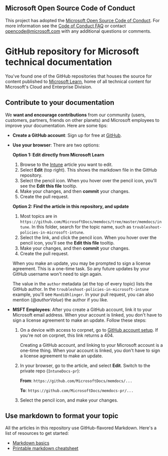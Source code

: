 ## Microsoft Open Source Code of Conduct

This project has adopted the [Microsoft Open Source Code of Conduct](https://opensource.microsoft.com/codeofconduct/).
For more information see the [Code of Conduct FAQ](https://opensource.microsoft.com/codeofconduct/faq/) or contact [opencode@microsoft.com](mailto:opencode@microsoft.com) with any additional questions or comments.

# GitHub repository for Microsoft technical documentation

You've found one of the GitHub repositories that houses the source for content published to [Microsoft Learn](https://learn.microsoft.com/), home of all technical content for Microsoft's Cloud and Enterprise Division.

## Contribute to your documentation

We **want and encourage contributions** from our community (users, customers, partners, friends on other planets) and Microsoft employees to improve your documentation. Here are some tips:

* **Create a GitHub account**: Sign up for free at [GitHub](https://www.github.com).

* **Use your browser**: There are two options:

    **Option 1: Edit directly from Microsoft Learn**

    1. Browse to the [Intune](/mem/intune) article you want to edit.
    2. Select **Edit** (top right). This shows the markdown file in the GitHub repository.
    3. Select the pencil icon. When you hover over the pencil icon, you'll see the **Edit this file** tooltip.
    4. Make your changes, and then **commit** your changes.
    5. Create the pull request.

    **Option 2: Find the article in this repository, and update**

    1. Most topics are in `https://github.com/MicrosoftDocs/memdocs/tree/master/memdocs/intune`. In this folder, search for the topic name, such as `troubleshoot-policies-in-microsoft-intune`.
    2. Select the link, and click the pencil icon. When you hover over the pencil icon, you'll see the **Edit this file** tooltip.
    3. Make your changes, and then **commit** your changes.
    4. Create the pull request.

  When you make an update, you may be prompted to sign a license agreement. This is a one-time task. So any future updates by your GitHub username won't need to sign again. 
  
  The value in the `author` metadata (at the top of every topic) lists the GitHub author. In the `troubleshoot-policies-in-microsoft-intune` example, you'll see `MandiOhlinger`. In your pull request, you can also mention (@*authorValue*) the author if you like.
  
* **MSFT Employees**: After you create a GitHub account, link it to your Microsoft email address. When your account is linked, you don't have to sign a license agreement to make an update. Follow these steps:

  1. On a device with access to corpnet, go to [GitHub account setup](https://review.learn.microsoft.com/help/contribute/contribute-get-started-setup-github?branch=main). If you're not on corpnet, this link returns a 404.
  
     Creating a GitHub account, and linking to your Microsoft account is a one-time thing. When your account is linked, you don't have to sign a license agreement to make an update.

  2. In your browser, go to the article, and select **Edit**. Switch to the private repo (`IntuneDocs-pr`):

     **From**: `https://github.com/MicrosoftDocs/memdocs/...`

     **To**: `https://github.com/MicrosoftDocs/memdocs-pr/...`
  
  3. Select the pencil icon, and make your changes.

## Use markdown to format your topic

All the articles in this repository use GitHub-flavored Markdown. Here's a list of resources to get started:

* [Markdown basics](https://help.github.com/articles/basic-writing-and-formatting-syntax/)
* [Printable markdown cheatsheet](https://guides.github.com/pdfs/markdown-cheatsheet-online.pdf)
